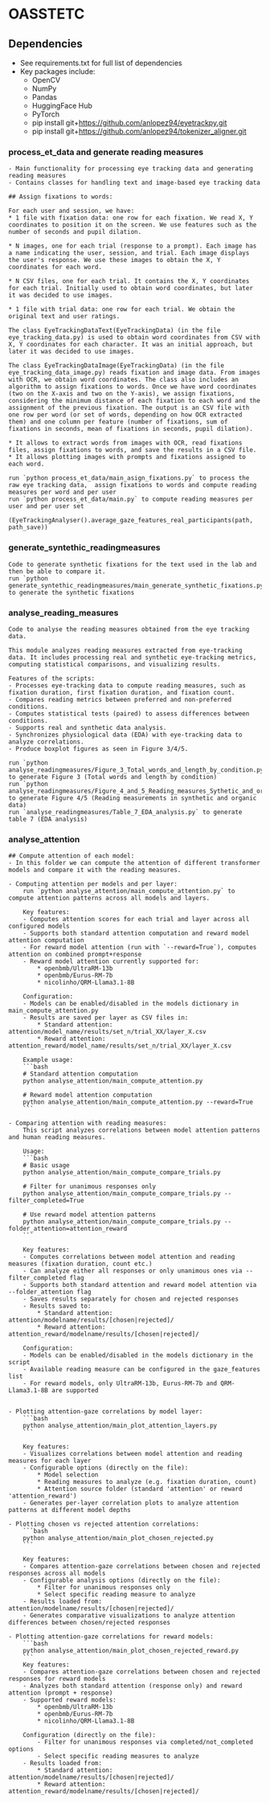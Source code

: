 # OASSTETC


## Dependencies
- See requirements.txt for full list of dependencies
- Key packages include:
  - OpenCV
  - NumPy
  - Pandas
  - HuggingFace Hub
  - PyTorch
  - pip install git+https://github.com/anlopez94/eyetrackpy.git
  - pip install git+https://github.com/anlopez94/tokenizer_aligner.git



### process_et_data and generate reading measures
    - Main functionality for processing eye tracking data and generating reading measures
    - Contains classes for handling text and image-based eye tracking data

    ## Assign fixations to words:

    For each user and session, we have:
    * 1 file with fixation data: one row for each fixation. We read X, Y coordinates to position it on the screen. We use features such as the number of seconds and pupil dilation.

    * N images, one for each trial (response to a prompt). Each image has a name indicating the user, session, and trial. Each image displays the user's response. We use these images to obtain the X, Y coordinates for each word.

    * N CSV files, one for each trial. It contains the X, Y coordinates for each trial. Initially used to obtain word coordinates, but later it was decided to use images.

    * 1 file with trial data: one row for each trial. We obtain the original text and user ratings.

    The class EyeTrackingDataText(EyeTrackingData) (in the file eye_tracking_data.py) is used to obtain word coordinates from CSV with X, Y coordinates for each character. It was an initial approach, but later it was decided to use images.

    The class EyeTrackingDataImage(EyeTrackingData) (in the file eye_tracking_data_image.py) reads fixation and image data. From images with OCR, we obtain word coordinates. The class also includes an algorithm to assign fixations to words. Once we have word coordinates (two on the X-axis and two on the Y-axis), we assign fixations, considering the minimum distance of each fixation to each word and the assignment of the previous fixation. The output is an CSV file with one row per word (or set of words, depending on how OCR extracted them) and one column per feature (number of fixations, sum of fixations in seconds, mean of fixations in seconds, pupil dilation).

    * It allows to extract words from images with OCR, read fixations files, assign fixations to words, and save the results in a CSV file.
    * It allows plotting images with prompts and fixations assigned to each word.
    
    run `python process_et_data/main_asign_fixations.py` to process the raw eye tracking data,  assign fixations to words and compute reading measures per word and per user
    run `python process_et_data/main.py` to compute reading measures per user and per user set
        (EyeTrackingAnalyser().average_gaze_features_real_participants(path, path_save))

### generate_syntethic_readingmeasures
    Code to generate synthetic fixations for the text used in the lab and then be able to compare it. 
    run `python generate_syntethic_readingmeasures/main_generate_synthetic_fixations.py` to generate the synthetic fixations

### analyse_reading_measures
    Code to analyse the reading measures obtained from the eye tracking data.

    This module analyzes reading measures extracted from eye-tracking data. It includes processing real and synthetic eye-tracking metrics, computing statistical comparisons, and visualizing results.
    
    Features of the scripts:
    - Processes eye-tracking data to compute reading measures, such as fixation duration, first fixation duration, and fixation count.
    - Compares reading metrics between preferred and non-preferred conditions.
    - Computes statistical tests (paired) to assess differences between conditions.
    - Supports real and synthetic data analysis.
    - Synchronizes physiological data (EDA) with eye-tracking data to analyze correlations.
    - Produce boxplot figures as seen in Figure 3/4/5. 

    run `python analyse_readingmeasures/Figure_3_Total_words_and_length_by_condition.py` to generate Figure 3 (Total words and length by condition)
    run `python analyse_readingmeasures/Figure_4_and_5_Reading_measures_Sythetic_and_organic_data.py` to generate Figure 4/5 (Reading measurements in synthetic and organic data)
    run `analyse_readingmeasures/Table_7_EDA_analysis.py` to generate table 7 (EDA analysis)
   

### analyse_attention
    ## Compute attention of each model:
    - In this folder we can compute the attention of different transformer models and compare it with the reading measures.

    - Computing attention per models and per layer:
        run `python analyse_attention/main_compute_attention.py` to compute attention patterns across all models and layers.

        Key features:
        - Computes attention scores for each trial and layer across all configured models
        - Supports both standard attention computation and reward model attention computation
        - For reward model attention (run with `--reward=True`), computes attention on combined prompt+response
        - Reward model attention currently supported for:
            * openbmb/UltraRM-13b
            * openbmb/Eurus-RM-7b  
            * nicolinho/QRM-Llama3.1-8B

        Configuration:
        - Models can be enabled/disabled in the models dictionary in main_compute_attention.py
        - Results are saved per layer as CSV files in:
            * Standard attention: attention/model_name/results/set_n/trial_XX/layer_X.csv
            * Reward attention: attention_reward/model_name/results/set_n/trial_XX/layer_X.csv

        Example usage:
        ```bash
        # Standard attention computation
        python analyse_attention/main_compute_attention.py

        # Reward model attention computation 
        python analyse_attention/main_compute_attention.py --reward=True
        ```

    - Comparing attention with reading measures:
        This script analyzes correlations between model attention patterns and human reading measures.

        Usage:
        ```bash
        # Basic usage
        python analyse_attention/main_compute_compare_trials.py

        # Filter for unanimous responses only
        python analyse_attention/main_compute_compare_trials.py --filter_completed=True

        # Use reward model attention patterns
        python analyse_attention/main_compute_compare_trials.py --folder_attention=attention_reward
        ```

        Key features:
        - Computes correlations between model attention and reading measures (fixation duration, count etc.)
        - Can analyze either all responses or only unanimous ones via --filter_completed flag
        - Supports both standard attention and reward model attention via --folder_attention flag
        - Saves results separately for chosen and rejected responses
        - Results saved to:
            * Standard attention: attention/modelname/results/[chosen|rejected]/
            * Reward attention: attention_reward/modelname/results/[chosen|rejected]/

        Configuration:
        - Models can be enabled/disabled in the models dictionary in the script
        - Available reading measure can be configured in the gaze_features list
        - For reward models, only UltraRM-13b, Eurus-RM-7b and QRM-Llama3.1-8B are supported


    - Plotting attention-gaze correlations by model layer:
        ```bash
        python analyse_attention/main_plot_attention_layers.py
        ```

        Key features:
        - Visualizes correlations between model attention and reading measures for each layer
        - Configurable options (directly on the file):
            * Model selection
            * Reading measures to analyze (e.g. fixation duration, count)
            * Attention source folder (standard 'attention' or reward 'attention_reward')
        - Generates per-layer correlation plots to analyze attention patterns at different model depths

    - Plotting chosen vs rejected attention correlations:
        ```bash 
        python analyse_attention/main_plot_chosen_rejected.py
        ```

        Key features:
        - Compares attention-gaze correlations between chosen and rejected responses across all models
        - Configurable analysis options (directly on the file):
            * Filter for unanimous responses only
            * Select specific reading measure to analyze
        - Results loaded from: attention/modelname/results/[chosen|rejected]/
        - Generates comparative visualizations to analyze attention differences between chosen/rejected responses

    - Plotting attention-gaze correlations for reward models:
        ```bash
        python analyse_attention/main_plot_chosen_rejected_reward.py
        ```
        Key features:
        - Compares attention-gaze correlations between chosen and rejected responses for reward models
        - Analyzes both standard attention (response only) and reward attention (prompt + response)
        - Supported reward models:
            * openbmb/UltraRM-13b
            * openbmb/Eurus-RM-7b 
            * nicolinho/QRM-Llama3.1-8B
        
        Configuration (directly on the file):
            - Filter for unanimous responses via completed/not_completed options
            - Select specific reading measures to analyze
        - Results loaded from:
            * Standard attention: attention/modelname/results/[chosen|rejected]/
            * Reward attention: attention_reward/modelname/results/[chosen|rejected]/



